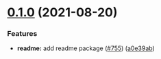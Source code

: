 # [0.1.0](https://github.com/donmahallem/js-libs/compare/@donmahallem/readme@0.1.0...@donmahallem/readme@0.1.0) (2021-08-20)


### Features

* **readme:** add readme package ([#755](https://github.com/donmahallem/js-libs/issues/755)) ([a0e39ab](https://github.com/donmahallem/js-libs/commit/a0e39ab39e7c5f1225254f35494758be055e0754))



